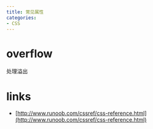 ```yaml
---
title: 常见属性
categories: 
- CSS
---
```



# overflow
处理溢出



# links

- [http://www.runoob.com/cssref/css-reference.html](http://www.runoob.com/cssref/css-reference.html)